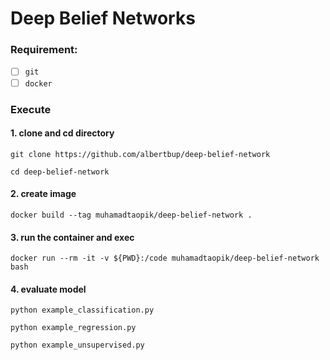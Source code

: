 # Deep Belief Networks

### Requirement:

- [ ] `git`
- [ ] `docker`

### Execute

#### 1. clone and cd directory

```
git clone https://github.com/albertbup/deep-belief-network
```

```
cd deep-belief-network
```

#### 2. create image

```
docker build --tag muhamadtaopik/deep-belief-network .
```

#### 3. run the container and exec

```
docker run --rm -it -v ${PWD}:/code muhamadtaopik/deep-belief-network bash
```

#### 4. evaluate model

```
python example_classification.py
```

```
python example_regression.py
```

```
python example_unsupervised.py 
```
